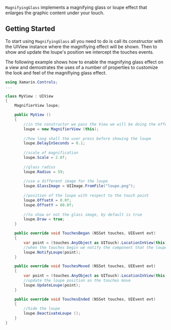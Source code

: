 `MagnifyingGlass` implements a magnifying glass or loupe effect that enlarges the graphic content under your touch.

## Getting Started

To start using `MagnifyingGlass` all you need to do is call its constructor with the UIView instance where the magnifiying effect will be shown.
Then to show and update the loupe's position we intercept the touches events. 

The following example shows how to enable the magnifying glass effect on a view and demostrates the uses of a number of properties to customize the look and feel of the magnifiying glass effect.

```csharp
using Xamarin.Controls;
...

class MyView : UIView 
{
	MagnifierView loupe;

	public MyView ()
	{
		//in the constructor we pass the View we will be doing the effect on
		loupe = new MagnifierView (this);
		
		//how long shall the user press before showing the loupe
		loupe.DelayInSeconds = 0.1;
		
		//scale of magnification
		loupe.Scale = 2.0f;
		
		//glass radius
		loupe.Radius = 59;
		
		//use a different image for the loupe
		loupe.GlassImage = UIImage.FromFile("loupe.png");
		
		//position of the loupe with respect to the touch point
		loupe.OffsetX = 0.0f;
		loupe.OffsetY = 60.0f;
		
		//to show or not the glass image, by default is true
		loupe.Draw = true;
	}

	public override void TouchesBegan (NSSet touches, UIEvent evt)
	{
		var point = (touches.AnyObject as UITouch).LocationInView(this);
		//when the touches begin we notify the component that the loupe is about to show
		loupe.NotifyLoupe(point);
	}

	public override void TouchesMoved (NSSet touches, UIEvent evt)
	{
		var point = (touches.AnyObject as UITouch).LocationInView(this);
		//update the loupe position as the touches move
		loupe.UpdateLoupe(point);
	}

	public override void TouchesEnded (NSSet touches, UIEvent evt)
	{
		//hide the loupe
		loupe.DeactivateLoupe ();
	}
}
```

